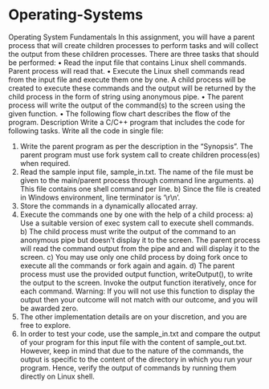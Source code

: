 # Operating-Systems
Operating System Fundamentals
In this assignment, you will have a parent process that will create children processes to perform tasks and
will collect the output from these children processes. There are three tasks that should be performed:
• Read the input file that contains Linux shell commands. Parent process will read that.
• Execute the Linux shell commands read from the input file and execute them one by one. A child
process will be created to execute these commands and the output will be returned by the child
process in the form of string using anonymous pipe.
• The parent process will write the output of the command(s) to the screen using the given function.
• The following flow chart describes the flow of the program.
 Description
Write a C/C++ program that includes the code for following tasks. Write all the code in single file:
1. Write the parent program as per the description in the “Synopsis”. The parent program must use
fork system call to create children process(es) when required.
2. Read the sample input file, sample_in.txt. The name of the file must be given to the main/parent
process through command line arguments. 
a) This file contains one shell command per line.
b) Since the file is created in Windows environment, line terminator is ‘\r\n’.
3. Store the commands in a dynamically allocated array.
4. Execute the commands one by one with the help of a child process:
a) Use a suitable version of exec system call to execute shell commands.
b) The child process must write the output of the command to an anonymous pipe but doesn’t
display it to the screen. The parent process will read the command output from the pipe
and and will display it to the screen.
c) You may use only one child process by doing fork once to execute all the commands or
fork again and again.
d) The parent process must use the provided output function, writeOutput(), to write the
output to the screen. Invoke the output function iteratively, once for each command.
Warning: If you will not use this function to display the output then your outcome
will not match with our outcome, and you will be awarded zero.
5. The other implementation details are on your discretion, and you are free to explore.
6. In order to test your code, use the sample_in.txt and compare the output of your program for
this input file with the content of sample_out.txt. However, keep in mind that due to the nature
of the commands, the output is specific to the content of the directory in which you run your
program. Hence, verify the output of commands by running them directly on Linux shell.

